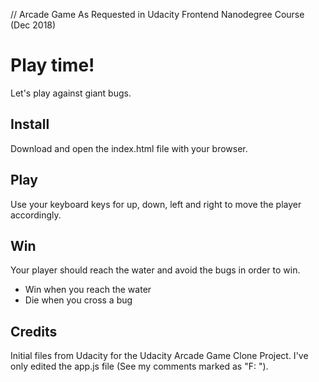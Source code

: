// Arcade Game As Requested in Udacity Frontend Nanodegree Course (Dec 2018)

# Play time!
Let's play against giant bugs.

## Install
Download and open the index.html file with your browser.

## Play
Use your keyboard keys for up, down, left and right to move the player accordingly.

## Win
Your player should reach the water and avoid the bugs in order to win.
* Win when you reach the water
* Die when you cross a bug

## Credits
Initial files from Udacity for the Udacity Arcade Game Clone Project. I've only edited the app.js file (See my comments marked as "F: ").
